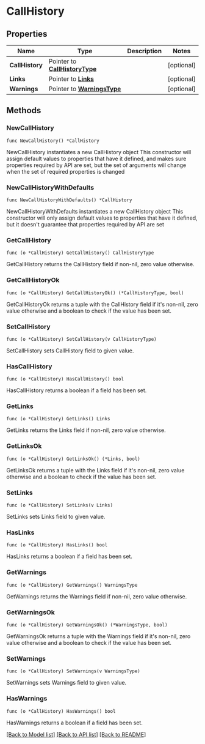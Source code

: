 # CallHistory

## Properties

Name | Type | Description | Notes
------------ | ------------- | ------------- | -------------
**CallHistory** | Pointer to [**CallHistoryType**](CallHistoryType.md) |  | [optional] 
**Links** | Pointer to [**Links**](Links.md) |  | [optional] 
**Warnings** | Pointer to [**WarningsType**](WarningsType.md) |  | [optional] 

## Methods

### NewCallHistory

`func NewCallHistory() *CallHistory`

NewCallHistory instantiates a new CallHistory object
This constructor will assign default values to properties that have it defined,
and makes sure properties required by API are set, but the set of arguments
will change when the set of required properties is changed

### NewCallHistoryWithDefaults

`func NewCallHistoryWithDefaults() *CallHistory`

NewCallHistoryWithDefaults instantiates a new CallHistory object
This constructor will only assign default values to properties that have it defined,
but it doesn't guarantee that properties required by API are set

### GetCallHistory

`func (o *CallHistory) GetCallHistory() CallHistoryType`

GetCallHistory returns the CallHistory field if non-nil, zero value otherwise.

### GetCallHistoryOk

`func (o *CallHistory) GetCallHistoryOk() (*CallHistoryType, bool)`

GetCallHistoryOk returns a tuple with the CallHistory field if it's non-nil, zero value otherwise
and a boolean to check if the value has been set.

### SetCallHistory

`func (o *CallHistory) SetCallHistory(v CallHistoryType)`

SetCallHistory sets CallHistory field to given value.

### HasCallHistory

`func (o *CallHistory) HasCallHistory() bool`

HasCallHistory returns a boolean if a field has been set.

### GetLinks

`func (o *CallHistory) GetLinks() Links`

GetLinks returns the Links field if non-nil, zero value otherwise.

### GetLinksOk

`func (o *CallHistory) GetLinksOk() (*Links, bool)`

GetLinksOk returns a tuple with the Links field if it's non-nil, zero value otherwise
and a boolean to check if the value has been set.

### SetLinks

`func (o *CallHistory) SetLinks(v Links)`

SetLinks sets Links field to given value.

### HasLinks

`func (o *CallHistory) HasLinks() bool`

HasLinks returns a boolean if a field has been set.

### GetWarnings

`func (o *CallHistory) GetWarnings() WarningsType`

GetWarnings returns the Warnings field if non-nil, zero value otherwise.

### GetWarningsOk

`func (o *CallHistory) GetWarningsOk() (*WarningsType, bool)`

GetWarningsOk returns a tuple with the Warnings field if it's non-nil, zero value otherwise
and a boolean to check if the value has been set.

### SetWarnings

`func (o *CallHistory) SetWarnings(v WarningsType)`

SetWarnings sets Warnings field to given value.

### HasWarnings

`func (o *CallHistory) HasWarnings() bool`

HasWarnings returns a boolean if a field has been set.


[[Back to Model list]](../README.md#documentation-for-models) [[Back to API list]](../README.md#documentation-for-api-endpoints) [[Back to README]](../README.md)


